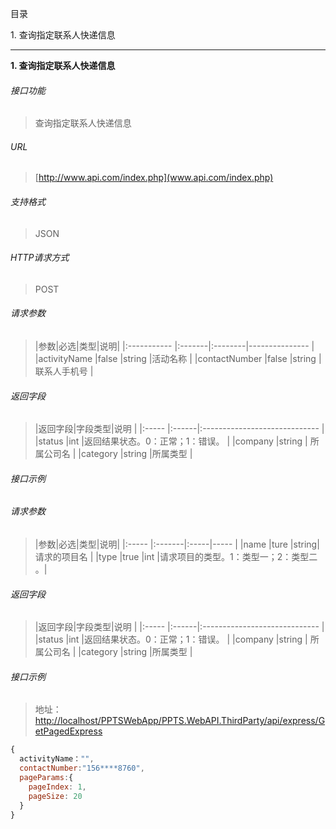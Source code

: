 目录

1\. 查询指定联系人快递信息

---

**1\. 查询指定联系人快递信息**
###### 接口功能
> 查询指定联系人快递信息

###### URL
> [http://www.api.com/index.php](www.api.com/index.php)

###### 支持格式
> JSON

###### HTTP请求方式
> POST

###### 请求参数
> |参数|必选|类型|说明|
|:-----------  |:-------|:--------|--------------- |
|activityName  |false   |string   |活动名称         |
|contactNumber |false   |string   |联系人手机号     |

###### 返回字段
> |返回字段|字段类型|说明                              |
|:-----   |:------|:-----------------------------   |
|status   |int    |返回结果状态。0：正常；1：错误。   |
|company  |string | 所属公司名                      |
|category |string |所属类型                         |

###### 接口示例
###### 请求参数
> |参数|必选|类型|说明|
|:-----  |:-------|:-----|-----                               |
|name    |ture    |string|请求的项目名                          |
|type    |true    |int   |请求项目的类型。1：类型一；2：类型二 。|

###### 返回字段
> |返回字段|字段类型|说明                              |
|:-----   |:------|:-----------------------------   |
|status   |int    |返回结果状态。0：正常；1：错误。   |
|company  |string | 所属公司名                      |
|category |string |所属类型                         |

###### 接口示例
> 地址：[http://localhost/PPTSWebApp/PPTS.WebAPI.ThirdParty/api/express/GetPagedExpress]()
``` javascript
{
  activityName："",
  contactNumber:"156****8760",
  pageParams:{
    pageIndex: 1, 
    pageSize: 20
  }
}
